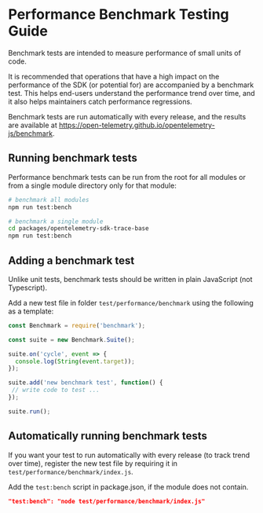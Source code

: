 
# Performance Benchmark Testing Guide

Benchmark tests are intended to measure performance of small units of code.

It is recommended that operations that have a high impact on the performance of the SDK (or potential for) are accompanied by a benchmark test. This helps end-users understand the performance trend over time, and it also helps maintainers catch performance regressions.

Benchmark tests are run automatically with every release, and the results are available at <https://open-telemetry.github.io/opentelemetry-js/benchmark>.

## Running benchmark tests

Performance benchmark tests can be run from the root for all modules or from a single module directory only for that module:

``` bash
# benchmark all modules
npm run test:bench

# benchmark a single module
cd packages/opentelemetry-sdk-trace-base
npm run test:bench
```

## Adding a benchmark test

Unlike unit tests, benchmark tests should be written in plain JavaScript (not Typescript).

Add a new test file in folder `test/performance/benchmark` using the following as a template:

``` javascript
const Benchmark = require('benchmark');

const suite = new Benchmark.Suite();

suite.on('cycle', event => {
  console.log(String(event.target));
});

suite.add('new benchmark test', function() {
 // write code to test ...
});

suite.run();
```

## Automatically running benchmark tests

If you want your test to run automatically with every release (to track trend over time), register the new test file by requiring it in `test/performance/benchmark/index.js`.

Add the `test:bench` script in package.json, if the module does not contain.

``` json
"test:bench": "node test/performance/benchmark/index.js"
```
